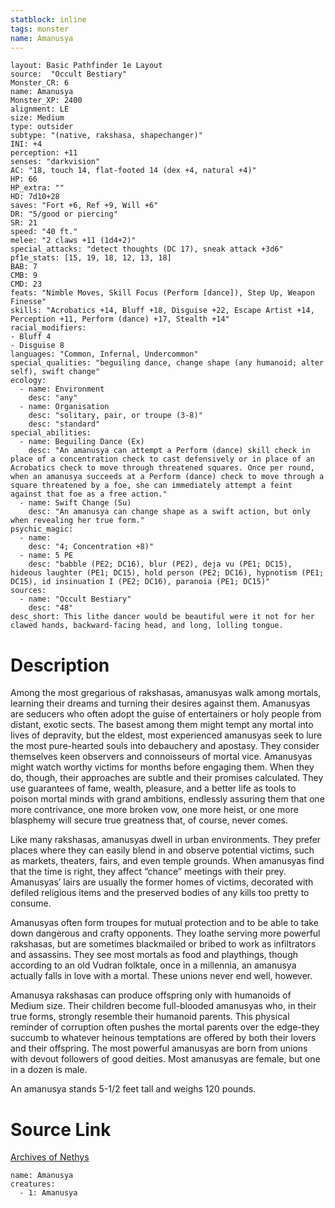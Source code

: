 ```yaml
---
statblock: inline
tags: monster
name: Amanusya
---
```

```statblock
layout: Basic Pathfinder 1e Layout
source:  "Occult Bestiary"
Monster_CR: 6
name: Amanusya
Monster_XP: 2400
alignment: LE
size: Medium
type: outsider
subtype: "(native, rakshasa, shapechanger)"
INI: +4
perception: +11
senses: "darkvision"
AC: "18, touch 14, flat-footed 14 (dex +4, natural +4)"
HP: 66
HP_extra: ""
HD: 7d10+28
saves: "Fort +6, Ref +9, Will +6"
DR: "5/good or piercing"
SR: 21
speed: "40 ft."
melee: "2 claws +11 (1d4+2)"
special_attacks: "detect thoughts (DC 17), sneak attack +3d6"
pf1e_stats: [15, 19, 18, 12, 13, 18]
BAB: 7
CMB: 9
CMD: 23
feats: "Nimble Moves, Skill Focus (Perform [dance]), Step Up, Weapon Finesse"
skills: "Acrobatics +14, Bluff +18, Disguise +22, Escape Artist +14, Perception +11, Perform (dance) +17, Stealth +14"
racial_modifiers:
- Bluff 4
- Disguise 8
languages: "Common, Infernal, Undercommon"
special_qualities: "beguiling dance, change shape (any humanoid; alter self), swift change"
ecology:
  - name: Environment
    desc: "any"
  - name: Organisation
    desc: "solitary, pair, or troupe (3-8)"
    desc: "standard"
special_abilities:
  - name: Beguiling Dance (Ex)
    desc: "An amanusya can attempt a Perform (dance) skill check in place of a concentration check to cast defensively or in place of an Acrobatics check to move through threatened squares. Once per round, when an amanusya succeeds at a Perform (dance) check to move through a square threatened by a foe, she can immediately attempt a feint against that foe as a free action."
  - name: Swift Change (Su)
    desc: "An amanusya can change shape as a swift action, but only when revealing her true form."
psychic_magic:
  - name:
    desc: "4; Concentration +8)"
  - name: 5 PE
    desc: "babble (PE2; DC16), blur (PE2), deja vu (PE1; DC15), hideous laughter (PE1; DC15), hold person (PE2; DC16), hypnotism (PE1; DC15), id insinuation I (PE2; DC16), paranoia (PE1; DC15)"
sources:
  - name: "Occult Bestiary"
    desc: "48"
desc_short: This lithe dancer would be beautiful were it not for her clawed hands, backward-facing head, and long, lolling tongue.
```
# Description
Among the most gregarious of rakshasas, amanusyas walk among mortals, learning their dreams and turning their desires against them. Amanusyas are seducers who often adopt the guise of entertainers or holy people from distant, exotic sects. The basest among them might tempt any mortal into lives of depravity, but the eldest, most experienced amanusyas seek to lure the most pure-hearted souls into debauchery and apostasy. They consider themselves keen observers and connoisseurs of mortal vice. Amanusyas might watch worthy victims for months before engaging them. When they do, though, their approaches are subtle and their promises calculated. They use guarantees of fame, wealth, pleasure, and a better life as tools to poison mortal minds with grand ambitions, endlessly assuring them that one more contrivance, one more broken vow, one more heist, or one more blasphemy will secure true greatness that, of course, never comes.

Like many rakshasas, amanusyas dwell in urban environments. They prefer places where they can easily blend in and observe potential victims, such as markets, theaters, fairs, and even temple grounds. When amanusyas find that the time is right, they affect “chance” meetings with their prey. Amanusyas’ lairs are usually the former homes of victims, decorated with defiled religious items and the preserved bodies of any kills too pretty to consume.

Amanusyas often form troupes for mutual protection and to be able to take down dangerous and crafty opponents. They loathe serving more powerful rakshasas, but are sometimes blackmailed or bribed to work as infiltrators and assassins. They see most mortals as food and playthings, though according to an old Vudran folktale, once in a millennia, an amanusya actually falls in love with a mortal. These unions never end well, however.

Amanusya rakshasas can produce offspring only with humanoids of Medium size. Their children become full-blooded amanusyas who, in their true forms, strongly resemble their humanoid parents. This physical reminder of corruption often pushes the mortal parents over the edge-they succumb to whatever heinous temptations are offered by both their lovers and their offspring. The most powerful amanusyas are born from unions with devout followers of good deities. Most amanusyas are female, but one in a dozen is male.

An amanusya stands 5-1/2 feet tall and weighs 120 pounds.
# Source Link
[Archives of Nethys](https://aonprd.com/MonsterDisplay.aspx?ItemName=Amanusya)
```encounter-table
name: Amanusya
creatures:
  - 1: Amanusya
```
